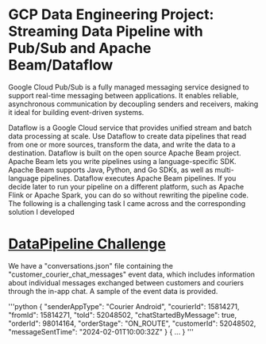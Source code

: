 # GCP Data Engineering Project: Streaming Data Pipeline with Pub/Sub and Apache Beam/Dataflow

Google Cloud Pub/Sub is a fully managed messaging service designed to support real-time messaging between applications. It enables reliable, asynchronous communication by decoupling senders and receivers, making it ideal for building event-driven systems.

Dataflow is a Google Cloud service that provides unified stream and batch data processing at scale. Use Dataflow to create data pipelines that read from one or more sources, transform the data, and write the data to a destination. Dataflow is built on the open source Apache Beam project. Apache Beam lets you write pipelines using a language-specific SDK. Apache Beam supports Java, Python, and Go SDKs, as well as multi-language pipelines. Dataflow executes Apache Beam pipelines. If you decide later to run your pipeline on a different platform, such as Apache Flink or Apache Spark, you can do so without rewriting the pipeline code. The following is a challenging task I came across and the corresponding solution I developed

# <u>DataPipeline Challenge</u>
We have a "conversations.json" file containing the "customer_courier_chat_messages" event data, which includes information about individual messages exchanged between customers and couriers through the in-app chat. A sample of the event data is provided.

'''python
  {
        "senderAppType": "Courier Android",
        "courierId": 15814271,
        "fromId": 15814271,
        "toId": 52048502,
        "chatStartedByMessage": true,
        "orderId": 98014164,
        "orderStage": "ON_ROUTE",
        "customerId": 52048502,
        "messageSentTime": "2024-02-01T10:00:32Z"
    }
{
...
}
'''
